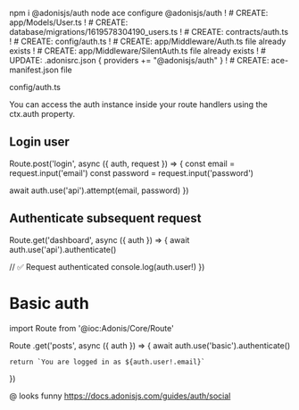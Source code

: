 npm i @adonisjs/auth
node ace configure @adonisjs/auth
! # CREATE: app/Models/User.ts
! # CREATE: database/migrations/1619578304190_users.ts
! # CREATE: contracts/auth.ts
! # CREATE: config/auth.ts
! # CREATE: app/Middleware/Auth.ts file already exists
! # CREATE: app/Middleware/SilentAuth.ts file already exists
! # UPDATE: .adonisrc.json { providers += "@adonisjs/auth" }
! # CREATE: ace-manifest.json file

config/auth.ts

You can access the auth instance inside your route handlers using the ctx.auth property. 

## Login user
Route.post('login', async ({ auth, request }) => {
  const email = request.input('email')
  const password = request.input('password')

  await auth.use('api').attempt(email, password)
})

## Authenticate subsequent request
Route.get('dashboard', async ({ auth }) => {
  await auth.use('api').authenticate()

  // ✅ Request authenticated
  console.log(auth.user!)
})

# Basic auth

import Route from '@ioc:Adonis/Core/Route'

Route
  .get('posts', async ({ auth }) => {
    await auth.use('basic').authenticate()

    return `You are logged in as ${auth.user!.email}`
  })


@ looks funny https://docs.adonisjs.com/guides/auth/social